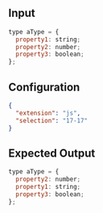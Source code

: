 
## Input
```javascript input
type aType = {
  property1: string;
  property2: number;
  property3: boolean;
};
```

## Configuration
```json configuration
{
  "extension": "js",
  "selection": "17-17"
}
```

## Expected Output
```javascript expected output
type aType = {
  property2: number;
  property1: string;
  property3: boolean;
};
```

